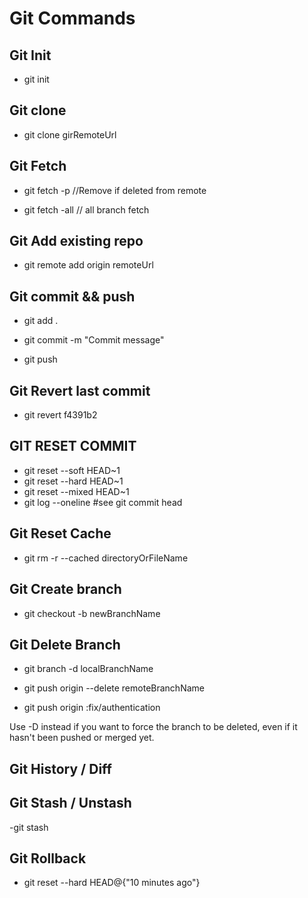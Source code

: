 # Git Commands

## Git Init
- git init

## Git clone
- git clone girRemoteUrl

## Git Fetch
- git fetch -p //Remove if deleted from remote

- git fetch -all // all branch fetch


## Git Add existing repo
- git remote add origin remoteUrl


## Git commit && push
- git add .

- git commit -m "Commit message"

- git push

## Git Revert last commit
- git revert f4391b2

## GIT RESET COMMIT
- git reset --soft HEAD~1
- git reset --hard HEAD~1
- git reset --mixed HEAD~1
- git log --oneline #see git commit head


## Git Reset Cache

- git rm -r --cached directoryOrFileName


## Git Create branch

- git checkout -b newBranchName


## Git Delete Branch

- git branch -d localBranchName

- git push origin --delete remoteBranchName

- git push origin :fix/authentication

Use -D instead if you want to force the branch to be deleted, even if it hasn't been pushed or merged yet.

## Git History / Diff


## Git Stash / Unstash
-git stash

## Git Rollback
- git reset --hard HEAD@{"10 minutes ago"}

